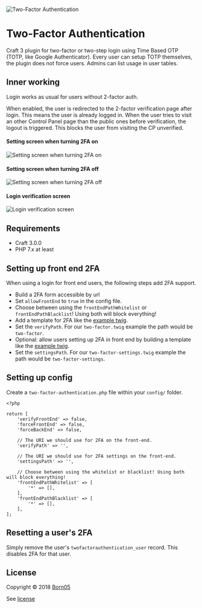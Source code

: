 ![Two-Factor Authentication](https://raw.githubusercontent.com/born05/craft-twofactorauthentication/master/plugin-icon.png)

# Two-Factor Authentication

Craft 3 plugin for two-factor or two-step login using Time Based OTP (TOTP, like Google Authenticator).
Every user can setup TOTP themselves, the plugin does not force users. Admins can list usage in user tables.

## Inner working

Login works as usual for users without 2-factor auth.

When enabled, the user is redirected to the 2-factor verification page after login.
This means the user is already logged in. When the user tries to visit an other Control Panel page than the public ones before verification, the logout is triggered. This blocks the user from visiting the CP unverified.

#### Setting screen when turning 2FA on
![Setting screen when turning 2FA on](https://raw.githubusercontent.com/born05/craft-twofactorauthentication/master/settings-turn-on.png)

#### Setting screen when turning 2FA off
![Setting screen when turning 2FA off](https://raw.githubusercontent.com/born05/craft-twofactorauthentication/master/settings-turn-off.png)

#### Login verification screen
![Login verification screen](https://raw.githubusercontent.com/born05/craft-twofactorauthentication/master/login-verification.png)

## Requirements

- Craft 3.0.0
- PHP 7.x at least

## Setting up front end 2FA

When using a login for front end users, the following steps add 2FA support.

- Build a 2FA form accessible by url
- Set `allowFrontEnd` to `true` in the config file.
- Choose between using the `frontEndPathWhitelist` or `frontEndPathBlacklist`! Using both will block everything!
- Add a template for 2FA like the [example twig](https://github.com/born05/craft-twofactorauthentication/blob/master/examples/verify.twig).
- Set the `verifyPath`. For our `two-factor.twig` example the path would be `two-factor`.
- Optional: allow users setting up 2FA in front end by building a template like the [example twig](https://github.com/born05/craft-twofactorauthentication/blob/master/examples/settings.twig).
- Set the `settingsPath`. For our `two-factor-settings.twig` example the path would be `two-factor-settings`.

## Setting up config

Create a `two-factor-authentication.php` file within your `config/` folder.

```
<?php

return [
    'verifyFrontEnd' => false,
    'forceFrontEnd' => false,
    'forceBackEnd' => false,
    
    // The URI we should use for 2FA on the front-end.
    'verifyPath' => '',
    
    // The URI we should use for 2FA settings on the front-end.
    'settingsPath' => '',

    // Choose between using the whitelist or blacklist! Using both will block everything!
    'frontEndPathWhitelist' => [
        '*' => [],
    ],
    'frontEndPathBlacklist' => [
        '*' => [],
    ],
];

```

## Resetting a user's 2FA

Simply remove the user's `twofactorauthentication_user` record. This disables 2FA for that user.

## License

Copyright © 2018 [Born05](https://www.born05.com/)

See [license](https://github.com/born05/craft-twofactorauthentication/blob/master/LICENSE.md)
